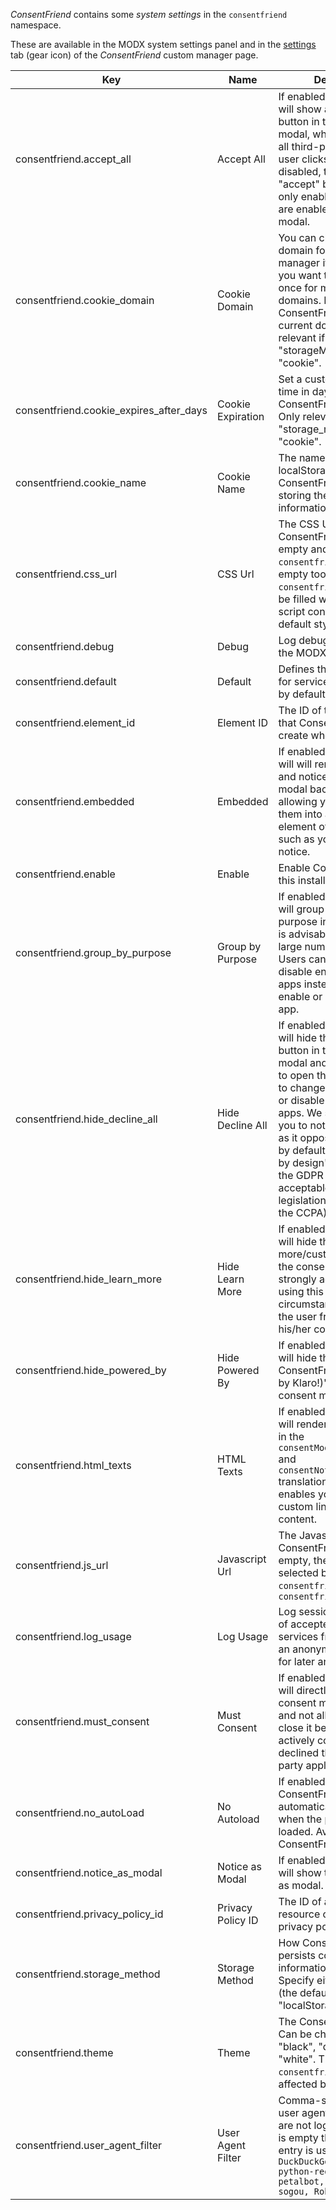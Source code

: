_ConsentFriend_ contains some _system settings_ in the `consentfriend`
namespace.

These are available in the MODX system settings panel and in the
[settings](02_Custom_Manager_Page/03_Settings) tab (gear icon) of the
_ConsentFriend_ custom manager page.

Key | Name | Description | Default
----|------|-------------|--------
consentfriend.accept_all | Accept All | If enabled, ConsentFriend will show an "accept all" button in the notice and modal, which will enable all third-party apps if the user clicks on it. If disabled, there will be an "accept" button that will only enable the apps that are enabled in the consent modal. | Yes
consentfriend.cookie_domain | Cookie Domain | You can change the cookie domain for the consent manager itself. Use this if you want to get consent once for multiple matching domains. By default, ConsentFriend will use the current domain. Only relevant if "storageMethod" is set to "cookie". | -
consentfriend.cookie_expires_after_days | Cookie Expiration | Set a custom expiration time in days for the ConsentFriend cookie. Only relevant if "storage_method" is set to "cookie". | 365
consentfriend.cookie_name | Cookie Name | The name of the cookie or localStorage entry that ConsentFriend will use for storing the consent information. | consentfriend
consentfriend.css_url | CSS Url | The CSS Url for ConsentFriend. If it is empty and `consentfriend.js_url` is empty too, `consentfriend.js_url` will be filled with an url of a script containing the default styles. | -
consentfriend.debug | Debug | Log debug information in the MODX error log. | No
consentfriend.default | Default | Defines the default state for services (true=enabled by default). | No
consentfriend.element_id | Element ID | The ID of the DIV element that ConsentFriend will create when starting up. | consentfriend
consentfriend.embedded | Embedded | If enabled, ConsentFriend will will render the modal and notice without the modal background, allowing you to e.g. embed them into a specific element of your website, such as your privacy notice. | No
consentfriend.enable | Enable | Enable ConsentFriend on this installation/context. | No
consentfriend.group_by_purpose | Group by Purpose | If enabled, ConsentFriend will group apps by their purpose in the modal. This is advisable if you have a large number of apps. Users can then enable or disable entire groups of apps instead of having to enable or disable every app. | Yes
consentfriend.hide_decline_all | Hide Decline All | If enabled, ConsentFriend will hide the "decline" button in the consent modal and force the user to open the modal in order to change his/her consent or disable all third-party apps. We strongly advise you to not use this feature, as it opposes the "privacy by default" and "privacy by design" principles of the GDPR (but might be acceptable in other legislations such as under the CCPA). | No
consentfriend.hide_learn_more | Hide Learn More | If enabled, ConsentFriend will hide the "learn more/customize" link in the consent notice. We strongly advise against using this under most circumstances, as it keeps the user from customizing his/her consent choices. | No
consentfriend.hide_powered_by | Hide Powered By | If enabled, ConsentFriend will hide the "Realized with ConsentFriend (Powered by Klaro!)" link in the consent modal. | No
consentfriend.html_texts | HTML Texts | If enabled, ConsentFriend will render the texts given in the `consentModal.description` and `consentNotice.description` translations as HTML. This enables you to e.g. add custom links or interactive content. | -
consentfriend.js_url | Javascript Url | The Javascript Url for ConsentFriend. If it is empty, the javascript is selected by the value of `consentfriend.css_url` or `consentfriend.theme` | -
consentfriend.log_usage | Log Usage | Log session-based usage of accepted and denied services from visitors with an anonymized IP address for later analysis. | No
consentfriend.must_consent | Must Consent | If enabled, ConsentFriend will directly display the consent manager modal and not allow the user to close it before having actively consented or declined the use of third-party applications. | No
consentfriend.no_autoLoad | No Autoload | If enabled, it will keep ConsentFriend from automatically loading itself when the page is being loaded. Available since ConsentFriend 1.2.0. | No
consentfriend.notice_as_modal | Notice as Modal | If enabled, ConsentFriend will show the cookie notice as modal. | No
consentfriend.privacy_policy_id | Privacy Policy ID | The ID of a MODX resource containing the privacy policy. | site_start
consentfriend.storage_method | Storage Method | How ConsentFriend persists consent information in the browser. Specify either "cookie" (the default) or "localStorage". | cookie
consentfriend.theme | Theme | The ConsentFriend [theme](05_Themes.md). Can be changed to "black", "dark", "light", "white". The value of `consentfriend.css_url` is affected by this value. | -
consentfriend.user_agent_filter | User Agent Filter | Comma-separated list of user agent substrings that are not logged. If this value is empty the following entry is used: `Bot, DuckDuckGo, Googlebot, python-requests, petalbot, SiteDash, sogou, Robot` | -
